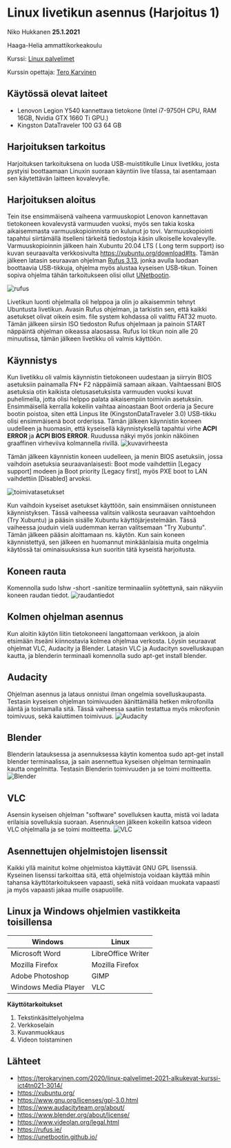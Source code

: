 

# Linux livetikun asennus (Harjoitus 1)
Niko Hukkanen **25.1.2021**

Haaga-Helia ammattikorkeakoulu

Kurssi: [Linux palvelimet](https://terokarvinen.com/2020/linux-palvelimet-2021-alkukevat-kurssi-ict4tn021-3014/) 

Kurssin opettaja: [Tero Karvinen](https://terokarvinen.com/)

## Käytössä olevat laiteet

 - Lenovon Legion Y540 kannettava tietokone (Intel i7-9750H CPU, RAM 16GB, Nvidia GTX 1660 Ti GPU.)
 - Kingston DataTraveler 100 G3 64 GB

## Harjoituksen tarkoitus
Harjoituksen tarkoituksena on luoda USB-muistitikulle Linux livetikku, josta pystyisi boottaamaan Linuxin suoraan käyntiin live tilassa, tai asentamaan sen käytettävän laitteen kovalevylle.
## Harjoituksen aloitus
Tein itse ensimmäisenä vaiheena varmuuskopiot Lenovon kannettavan tietokoneen kovalevystä varmuuden vuoksi, myös sen takia koska aikaisemmasta varmuuskopioinnista on kulunut jo tovi. Varmuuskopiointi tapahtui siirtämällä itselleni tärkeitä tiedostoja käsin ulkoiselle kovalevylle.
Varmuuskopioinnin jälkeen hain Xubuntu 20.04 LTS ( Long term support) iso kuvan seuraavalta verkkosivulta https://xubuntu.org/download#lts.
Tämän jälkeen latasin seuraavan ohjelman [Rufus 3.13](https://rufus.ie/), jonka avulla luodaan boottaavia USB-tikkuja, ohjelma myös alustaa kyseisen USB-tikun. Toinen sopiva ohjelma tähän tarkoitukseen olisi ollut [UNetbootin](https://unetbootin.github.io/).

![rufus](https://github.com/nikhuk/linuxpalvelimet/blob/main/assets/xubuntu20.04.PNG?raw=true)

Livetikun luonti ohjelmalla oli helppoa ja olin jo aikaisemmin tehnyt Ubuntusta livetikun. Avasin Rufus ohjelman, ja tarkistin sen, että kaikki asetukset olivat oikein esim. file system kohdassa oli valittu FAT32 muoto. Tämän jälkeen siirsin ISO tiedoston Rufus ohjelmaan ja painoin START näppäintä ohjelman oikeassa alaosassa. Rufus loi tikun noin alle 20 minuutissa, tämän jälkeen livetikku oli valmis käyttöön.

## Käynnistys
Kun livetikku oli valmis käynnistin tietokoneen uudestaan ja siirryin BIOS asetuksiin painamalla FN+ F2 näppäimiä samaan aikaan. Vaihtaessani BIOS asetuksia otin kaikista oletusasetuksista varmuuden vuoksi kuvat puhelimella, jotta olisi helppo palata aikaisempiin toimiviin asetuksiin.
Ensimmäisellä kerralla kokeilin vaihtaa ainoastaan Boot orderia ja Secure bootin poistoa, siten että Linpus lite (KingstonDataTraveler 3.0) USB-tikku olisi ensimmäisenä boot orderissa. 
Tämän jälkeen käynnistin koneen uudelleen ja huomasin, että kyseisellä käynnistyksellä tapahtui virhe **ACPI ERROR** ja **ACPI BIOS ERROR**. Ruudussa näkyi myös jonkin näköinen graaffinen virheviiva kolmannella rivillä.
![kuvavirheesta](https://github.com/nikhuk/linuxpalvelimet/blob/main/assets/virhekoodit.jpg?raw=true)


Tämän jälkeen käynnistin koneen uudelleen, ja menin BIOS asetuksiin, jossa vaihdoin asetuksia seuraavanlaisesti: Boot mode vaihdettiin [Legacy support] modeen ja Boot priority [Legacy first], myös PXE boot to LAN vaihdettiin [Disabled] arvoksi.

![toimivatasetukset](https://github.com/nikhuk/linuxpalvelimet/blob/main/assets/toimivatbiosasetukset.jpg?raw=true)


Kun vaihdoin kyseiset asetukset käyttöön, sain ensimmäisen onnistuneen käynnistyksen. Tässä vaiheessa valitsin valikosta seuraavan vaihtoehdon (Try Xubuntu) ja pääsin sisälle Xubuntu käyttöjärjestelmään. Tässä vaiheessa jouduin vielä uudemman kerran valitsemaan "Try Xubuntu". Tämän jälkeen pääsin aloittamaan ns. käytön.
Kun sain koneen käynnistettyä, sen jälkeen en huomannut minkäänlaisia muita ongelmia käytössä tai ominaisuuksissa kun suoritin tätä kyseistä harjoitusta. 

## Koneen rauta
Komennolla sudo lshw -short -sanitize terminaaliin syötettynä, sain näkyviin koneen raudan tiedot.
![raudantiedot](https://github.com/nikhuk/linuxpalvelimet/blob/main/assets/Screenshot_2021-01-24_16-58-43.png?raw=true)

## Kolmen ohjelman asennus
Kun aloitin käytön liitin tietokoneeni langattomaan verkkoon, ja aloin etsimään itseäni kiinnostavia kolmea ohjelmaa verkosta. Löysin seuraavat ohjelmat VLC, Audacity ja Blender. Latasin VLC ja Audacityn sovelluskaupan kautta, ja blenderin terminaali komennolla sudo apt-get install blender.

## Audacity
Ohjelman asennus ja lataus onnistui ilman ongelmia sovelluskaupasta. Testasin kyseisen ohjelman toimivuuden äänittämällä hetken mikrofonilla ääntä ja toistamalla sitä. Tässä vaiheessa saatiin testattua myös mikrofonin toimivuus, sekä kaiuttimen toimivuus.
![Audacity](https://github.com/nikhuk/linuxpalvelimet/blob/main/assets/audacitygpl2.0+.png?raw=true?raw=true)

## Blender
Blenderin latauksessa ja asennuksessa käytin komentoa sudo apt-get install blender terminaalissa, ja sain asennettua kyseisen ohjelman terminaalin kautta ongelmitta. Testasin Blenderin toimivuuden ja se toimi moitteetta.
![Blender](https://github.com/nikhuk/linuxpalvelimet/blob/main/assets/blender.png?raw=true)

## VLC
Asensin kyseisen ohjelman "software" sovelluksen kautta, mistä voi ladata erilaisia sovelluksia suoraan. Asennuksen jälkeen kokeilin katsoa videon VLC ohjelmalla ja se toimi moitteetta. 
![VLC](https://github.com/nikhuk/linuxpalvelimet/blob/main/assets/vlc.png?raw=true)

## Asennettujen ohjelmistojen lisenssit
Kaikki yllä mainitut kolme ohjelmistoa käyttävät GNU GPL lisenssiä. Kyseinen lisenssi tarkoittaa sitä, että ohjelmistoja voidaan käyttää mihin tahansa käyttötarkoitukseen vapaasti, sekä niitä voidaan muokata vapaasti ja myös vapaasti jakaa muille osapuolille.

## Linux ja Windows ohjelmien vastikkeita toisillensa
|Windows| Linux | 	
|--|--|
| Microsoft Word |LibreOffice Writer  |
| Mozilla Firefox |Mozilla Firefox  |
| Adobe Photoshop |GIMP  |
| Windows Media Player |VLC  

**Käyttötarkoitukset**
1. Tekstinkäsittelyohjelma
2. Verkkoselain
3. Kuvanmuokkaus
4. Videon toistaminen

## Lähteet

 - https://terokarvinen.com/2020/linux-palvelimet-2021-alkukevat-kurssi-ict4tn021-3014/
 - https://xubuntu.org/
 - https://www.gnu.org/licenses/gpl-3.0.html
 - https://www.audacityteam.org/about/
 - https://www.blender.org/about/license/
 - https://www.videolan.org/legal.html 
 - https://rufus.ie/
 - https://unetbootin.github.io/
